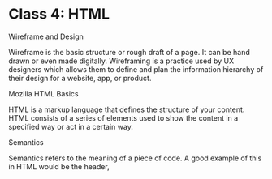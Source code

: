 # Class 4: HTML

Wireframe and Design

Wireframe is the basic structure or rough draft of a page. It can be hand drawn or even made digitally. Wireframing is a practice used by UX designers which allows them to define and plan the information hierarchy of their design for a website, app, or product.

Mozilla HTML Basics

HTML is a markup language that defines the structure of your content. HTML consists of a series of elements used to show the content in a specified way or act in a certain way.

Semantics

Semantics refers to the meaning of a piece of code. A good example of this in HTML would be the header, 